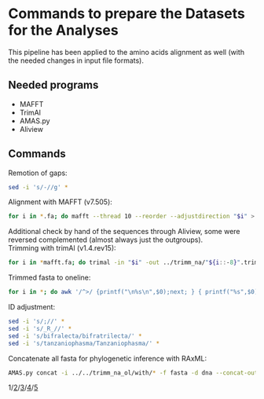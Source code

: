 # Commands to prepare the Datasets for the Analyses
This pipeline has been applied to the amino acids alignment as well (with the needed changes in input file formats).
## Needed programs
- MAFFT
- TrimAl
- AMAS.py
- Aliview
## Commands
Remotion of gaps:
```sh
sed -i 's/-//g' *
```
Alignment with MAFFT (v7.505):
```sh
for i in *.fa; do mafft --thread 10 --reorder --adjustdirection "$i" > ../mafft_na/"${i::-3}"mafft.fa; done 
```
Additional check by hand of the sequences through Aliview, some were reversed complemented (almost always just the outgroups).  
Trimming with trimAl (v1.4.rev15):
```sh
for i in *mafft.fa; do trimal -in "$i" -out ../trimm_na/"${i::-8}".trim.faa -gappyout -resoverlap 0.80 -seqoverlap 80; done
```
Trimmed fasta to oneline:
```sh
for i in *; do awk '/^>/ {printf("\n%s\n",$0);next; } { printf("%s",$0);}  END {printf("\n");}' < "$i" > ../../trimm_na_ol/with/"$i".ol; done
```
ID adjustment:
```sh
sed -i 's/;//' *
sed -i 's/_R_//' *
sed -i 's/bifralecta/bifratrilecta/' *
sed -i 's/tanzaniophasma/Tanzaniophasma/' *
```
Concatenate all fasta for phylogenetic inference with RAxML:
```sh
AMAS.py concat -i ../../trimm_na_ol/with/* -f fasta -d dna --concat-out ./concat_with.fa --part-format raxml
```


1/[2](Data_preparation.md)/[3](Phylogenetic_inference.md)/[4](MCMCtree.md)/[5](Plots.R)
